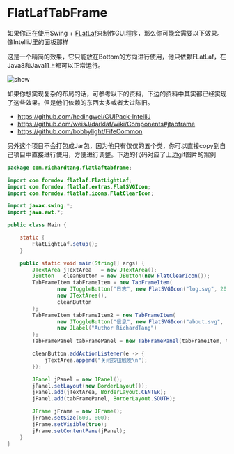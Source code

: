 # FlatLafTabFrame

如果你正在使用Swing + [FLatLaf](https://github.com/JFormDesigner/FlatLaf)来制作GUI程序，那么你可能会需要以下效果。像IntelliJ里的面板那样

这是一个精简的效果，它只能放在Bottom的方向进行使用，他只依赖FLatLaf，在Java8和Java11上都可以正常运行。

![show](https://user-images.githubusercontent.com/30547741/139590200-0c6a5d97-fb22-4d30-9a11-e30e21a6cfb7.gif)

如果你想实现复杂的布局的话，可参考以下的资料，下边的资料中其实都已经实现了这些效果。但是他们依赖的东西太多或者太过陈旧。

* https://github.com/hedingwei/GUIPack-IntelliJ
* https://github.com/weisJ/darklaf/wiki/Components#jtabframe
* https://github.com/bobbylight/FifeCommon

另外这个项目不会打包成Jar包，因为他只有仅仅的五个类，你可以直接copy到自己项目中直接进行使用，方便进行调整。下边的代码对应了上边gif图片的案例

```java
package com.richardtang.flatlaftabframe;

import com.formdev.flatlaf.FlatLightLaf;
import com.formdev.flatlaf.extras.FlatSVGIcon;
import com.formdev.flatlaf.icons.FlatClearIcon;

import javax.swing.*;
import java.awt.*;

public class Main {

    static {
        FlatLightLaf.setup();
    }

    public static void main(String[] args) {
        JTextArea jTextArea   = new JTextArea();
        JButton   cleanButton = new JButton(new FlatClearIcon());
        TabFrameItem tabFrameItem = new TabFrameItem(
                new JToggleButton("日志", new FlatSVGIcon("log.svg", 20, 20)),
                new JTextArea(),
                cleanButton
        );
        TabFrameItem tabFrameItem2 = new TabFrameItem(
                new JToggleButton("信息", new FlatSVGIcon("about.svg", 20, 20)),
                new JLabel("Author RichardTang")
        );
        TabFramePanel tabFramePanel = new TabFramePanel(tabFrameItem, tabFrameItem2);

        cleanButton.addActionListener(e -> {
            jTextArea.append("关闭按钮触发\n");
        });

        JPanel jPanel = new JPanel();
        jPanel.setLayout(new BorderLayout());
        jPanel.add(jTextArea, BorderLayout.CENTER);
        jPanel.add(tabFramePanel, BorderLayout.SOUTH);

        JFrame jFrame = new JFrame();
        jFrame.setSize(600, 800);
        jFrame.setVisible(true);
        jFrame.setContentPane(jPanel);
    }
}
```
